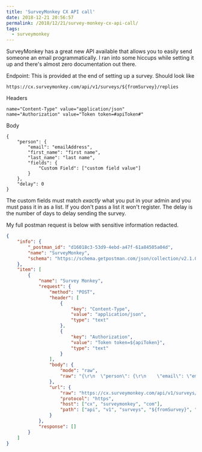 ```yaml
---
title: 'SurveyMonkey CX API call'
date: 2018-12-21 20:56:57
permalink: /2018/12/21/survey-monkey-cx-api-call/
tags:
  - surveymonkey
---
```


SurveyMonkey has a great new API available that allows you to easily send someone an email programmatically. I ran into some hiccups while setting it up and there's almost zero documentation out there.

Endpoint: This is provided at the end of setting up a survey. Should look like

    https://cx.surveymonkey.com/api/v1/surveys/${fromSurvey}/replies

Headers

    name="Content-Type" value="application/json"
    name="Authorization" value="Token token=#apiToken#"

Body

    {
        "person": {
            "email": "emailAddress",
            "first_name": "first name",
            "last_name": "last name",
            "fields": {
                "Custom Field": ["custom field value"]
            }
        },
        "delay": 0
    }

The custom fields must match _exactly_ what you put in your admin and you must pass it in as a list. If you don't pass a list it won't register. The delay is the number of days to delay sending the survey.

My full postman request is below with sensitive information redacted.

```json
{
	"info": {
		"_postman_id": "d16018c3-53d9-4ebd-a47f-61a84505a04d",
		"name": "SurveyMonkey",
		"schema": "https://schema.getpostman.com/json/collection/v2.1.0/collection.json"
	},
	"item": [
		{
			"name": "Survey Monkey",
			"request": {
				"method": "POST",
				"header": [
					{
						"key": "Content-Type",
						"value": "application/json",
						"type": "text"
					},
					{
						"key": "Authorization",
						"value": "Token token=${apiToken}",
						"type": "text"
					}
				],
				"body": {
					"mode": "raw",
					"raw": "{\r\n  \"person\": {\r\n    \"email\": \"email@gmail.com\",\r\n    \"first_name\": \"First\",\r\n    \"last_name\": \"Last\",\r\n    \"fields\": {\r\n      \"Products\": [\"Acme M500\", \"Acme B7500\"]},\r\n  \"facets\": {\r\n    \"Job ID\": \"1234\"\r\n  },\r\n  \"delay\": 24\r\n}"
				},
				"url": {
					"raw": "https://cx.surveymonkey.com/api/v1/surveys/${fromSurvey}/replies",
					"protocol": "https",
					"host": ["cx", "surveymonkey", "com"],
					"path": ["api", "v1", "surveys", "${fromSurvey}", "replies"]
				}
			},
			"response": []
		}
	]
}
```
